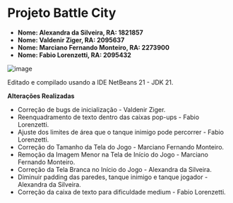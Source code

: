 # Projeto Battle City

+ **Nome: Alexandra da Silveira, RA: 1821857**
+ **Nome: Valdenir Ziger, RA: 2095637**
+ **Nome: Marciano Fernando Monteiro, RA: 2273900**
+ **Nome: Fabio Lorenzetti, RA: 2095432**

![image](https://github.com/valdenir-ziger/BattleCity/assets/95504751/f2a1e9fe-5a6e-41f9-a7a6-75e57207845a)

Editado e compilado usando a IDE NetBeans 21 - JDK 21.  

**Alterações Realizadas**  
* Correção de bugs de inicialização - Valdenir Ziger.  
* Reenquadramento de texto dentro das caixas pop-ups - Fabio Lorenzetti.  
* Ajuste dos limites de área que o tanque inimigo pode percorrer - Fabio Lorenzetti.  
* Correção do Tamanho da Tela do Jogo - Marciano Fernando Monteiro.  
* Remoção da Imagem Menor na Tela de Início do Jogo - Marciano Fernando Monteiro.  
* Correção da Tela Branca no Início do Jogo - Alexandra da Silveira.  
* Diminuir padding das paredes, tanque inimigo e tanque jogador - Alexandra da Silveira.  
* Correção da caixa de texto para dificuldade medium - Fabio Lorenzetti.

